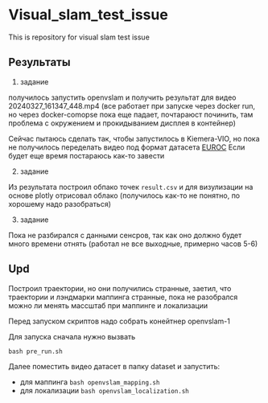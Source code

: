 # Visual_slam_test_issue
This is repository for visual slam test issue

## Результаты

1) задание

получилось запустить openvslam и получить результат для видео 20240327_161347_448.mp4 (все работает при запуске через docker run, но через docker-comopse пока еще падает, почтараюст починить, там проблема с окружением и прокидыванием дисплея в контейнер)

Сейчас пытаюсь сделать так, чтобы запустилось в Kiemera-VIO, но пока не получилось переделать видео под формат датасета [EUROC](https://projects.asl.ethz.ch/datasets/doku.php?id=kmavvisualinertialdatasets)
Если будет еще время постараюсь как-то завести

2) задание

Из результата построил обпако точек ```result.csv``` и для визулизации на основе plotly отрисовал облако (получилось как-то не понятно, по хорошему надо разобраться)

3) задание

Пока не разбирался с данными сенсров, так как оно должно будет много времени отнять (работал не все выходные, примерно часов 5-6)


## Upd

Построил траектории, но они получились странные, заетил, что траектории и лэндмарки маппинга странные, пока не разобрался можно ли менять массштаб при маппинге и локализации

Перед запуском скриптов надо собрать конейтнер openvslam-1

Для запуска сначала нужно вызвать
```
bash pre_run.sh
```

Далее поместить видео датасет в папку dataset и запустить:
- для маппинга ```bash openvslam_mapping.sh```
- для локализации ```bash openvslam_localization.sh```

